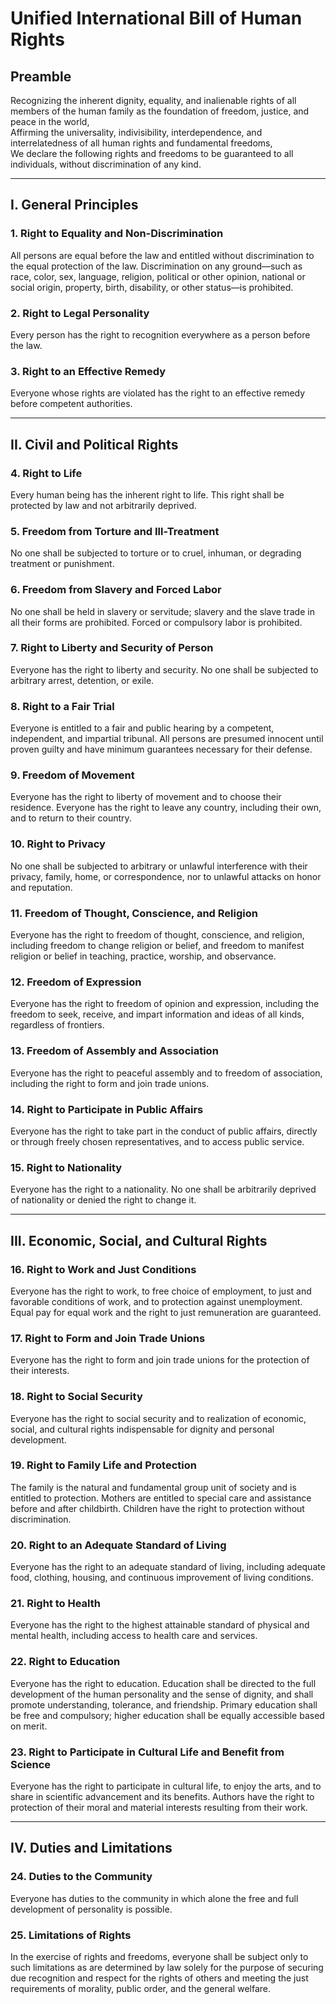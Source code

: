 # Unified International Bill of Human Rights

## Preamble

Recognizing the inherent dignity, equality, and inalienable rights of all members of the human family as the foundation of freedom, justice, and peace in the world,  
Affirming the universality, indivisibility, interdependence, and interrelatedness of all human rights and fundamental freedoms,  
We declare the following rights and freedoms to be guaranteed to all individuals, without discrimination of any kind.

---

## I. General Principles

### 1. Right to Equality and Non-Discrimination  
All persons are equal before the law and entitled without discrimination to the equal protection of the law. Discrimination on any ground—such as race, color, sex, language, religion, political or other opinion, national or social origin, property, birth, disability, or other status—is prohibited.

### 2. Right to Legal Personality  
Every person has the right to recognition everywhere as a person before the law.

### 3. Right to an Effective Remedy  
Everyone whose rights are violated has the right to an effective remedy before competent authorities.

---

## II. Civil and Political Rights

### 4. Right to Life  
Every human being has the inherent right to life. This right shall be protected by law and not arbitrarily deprived.

### 5. Freedom from Torture and Ill-Treatment  
No one shall be subjected to torture or to cruel, inhuman, or degrading treatment or punishment.

### 6. Freedom from Slavery and Forced Labor  
No one shall be held in slavery or servitude; slavery and the slave trade in all their forms are prohibited. Forced or compulsory labor is prohibited.

### 7. Right to Liberty and Security of Person  
Everyone has the right to liberty and security. No one shall be subjected to arbitrary arrest, detention, or exile.

### 8. Right to a Fair Trial  
Everyone is entitled to a fair and public hearing by a competent, independent, and impartial tribunal. All persons are presumed innocent until proven guilty and have minimum guarantees necessary for their defense.

### 9. Freedom of Movement  
Everyone has the right to liberty of movement and to choose their residence. Everyone has the right to leave any country, including their own, and to return to their country.

### 10. Right to Privacy  
No one shall be subjected to arbitrary or unlawful interference with their privacy, family, home, or correspondence, nor to unlawful attacks on honor and reputation.

### 11. Freedom of Thought, Conscience, and Religion  
Everyone has the right to freedom of thought, conscience, and religion, including freedom to change religion or belief, and freedom to manifest religion or belief in teaching, practice, worship, and observance.

### 12. Freedom of Expression  
Everyone has the right to freedom of opinion and expression, including the freedom to seek, receive, and impart information and ideas of all kinds, regardless of frontiers.

### 13. Freedom of Assembly and Association  
Everyone has the right to peaceful assembly and to freedom of association, including the right to form and join trade unions.

### 14. Right to Participate in Public Affairs  
Everyone has the right to take part in the conduct of public affairs, directly or through freely chosen representatives, and to access public service.

### 15. Right to Nationality  
Everyone has the right to a nationality. No one shall be arbitrarily deprived of nationality or denied the right to change it.

---

## III. Economic, Social, and Cultural Rights

### 16. Right to Work and Just Conditions  
Everyone has the right to work, to free choice of employment, to just and favorable conditions of work, and to protection against unemployment. Equal pay for equal work and the right to just remuneration are guaranteed.

### 17. Right to Form and Join Trade Unions  
Everyone has the right to form and join trade unions for the protection of their interests.

### 18. Right to Social Security  
Everyone has the right to social security and to realization of economic, social, and cultural rights indispensable for dignity and personal development.

### 19. Right to Family Life and Protection  
The family is the natural and fundamental group unit of society and is entitled to protection. Mothers are entitled to special care and assistance before and after childbirth. Children have the right to protection without discrimination.

### 20. Right to an Adequate Standard of Living  
Everyone has the right to an adequate standard of living, including adequate food, clothing, housing, and continuous improvement of living conditions.

### 21. Right to Health  
Everyone has the right to the highest attainable standard of physical and mental health, including access to health care and services.

### 22. Right to Education  
Everyone has the right to education. Education shall be directed to the full development of the human personality and the sense of dignity, and shall promote understanding, tolerance, and friendship. Primary education shall be free and compulsory; higher education shall be equally accessible based on merit.

### 23. Right to Participate in Cultural Life and Benefit from Science  
Everyone has the right to participate in cultural life, to enjoy the arts, and to share in scientific advancement and its benefits. Authors have the right to protection of their moral and material interests resulting from their work.

---

## IV. Duties and Limitations

### 24. Duties to the Community  
Everyone has duties to the community in which alone the free and full development of personality is possible.

### 25. Limitations of Rights  
In the exercise of rights and freedoms, everyone shall be subject only to such limitations as are determined by law solely for the purpose of securing due recognition and respect for the rights of others and meeting the just requirements of morality, public order, and the general welfare.
